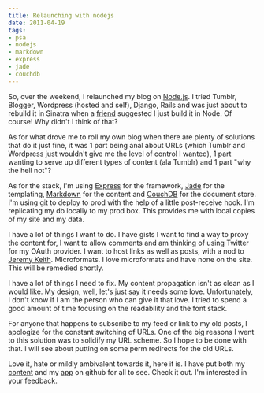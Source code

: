 ```yaml
---
title: Relaunching with nodejs
date: 2011-04-19
tags:
- psa
- nodejs
- markdown
- express
- jade
- couchdb
---
```

So, over the weekend, I relaunched my blog on [Node.js](http://nodejs.org/). I tried Tumblr, Blogger, Wordpress (hosted and self), Django, Rails and was just about to rebuild it in Sinatra when a [friend](http://blog.rubikzube.com/) suggested I just build it in Node. Of course! Why didn't I think of that?

As for what drove me to roll my own blog when there are plenty of solutions that do it just fine, it was 1 part being anal about URLs (which Tumblr and Wordpress just wouldn't give me the level of control I wanted), 1 part wanting to serve up different types of content (ala Tumblr) and 1 part "why the hell not"?

As for the stack, I'm using [Express](http://expressjs.com/) for the framework, [Jade](http://jade-lang.com/) for the templating, [Markdown](http://daringfireball.net/projects/markdown/) for the content and [CouchDB](http://couchdb.apache.org/) for the document store. I'm using git to deploy to prod with the help of a little post-receive hook. I'm replicating my db locally to my prod box. This provides me with local copies of my site and my data.

I have a lot of things I want to do. I have gists I want to find a way to proxy the content for, I want to allow comments and am thinking of using Twitter for my OAuth provider. I want to host links as well as posts, with a nod to [Jeremy Keith](http://adactio.com/). Microformats. I love microformats and have none on the site. This will be remedied shortly.

I have a lot of things I need to fix. My content propagation isn't as clean as I would like. My design, well, let's just say it needs some love. Unfortunately, I don't know if I am the person who can give it that love. I tried to spend a good amount of time focusing on the readability and the font stack.

For anyone that happens to subscribe to my feed or link to my old posts, I apologize for the constant switching of URLs. One of the big reasons I went to this solution was to solidify my URL scheme. So I hope to be done with that. I will see about putting on some perm redirects for the old URLs.

Love it, hate or mildly ambivalent towards it, here it is. I have put both my [content](https://github.com/craveytrain/Craveytrain-Content) and my [app](https://github.com/craveytrain/Craveytrain-App) on github for all to see. Check it out. I'm interested in your feedback.
